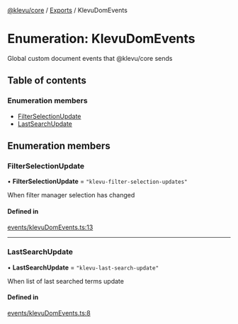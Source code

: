 [@klevu/core]() / [Exports](../modules.md) / KlevuDomEvents

# Enumeration: KlevuDomEvents

Global custom document events that @klevu/core sends

## Table of contents

### Enumeration members

- [FilterSelectionUpdate](KlevuDomEvents.md#filterselectionupdate)
- [LastSearchUpdate](KlevuDomEvents.md#lastsearchupdate)

## Enumeration members

### FilterSelectionUpdate

• **FilterSelectionUpdate** = `"klevu-filter-selection-updates"`

When filter manager selection has changed

#### Defined in

[events/klevuDomEvents.ts:13](https://github.com/klevultd/frontend-sdk/blob/753ea2a/packages/klevu-core/src/events/klevuDomEvents.ts#L13)

___

### LastSearchUpdate

• **LastSearchUpdate** = `"klevu-last-search-update"`

When list of last searched terms update

#### Defined in

[events/klevuDomEvents.ts:8](https://github.com/klevultd/frontend-sdk/blob/753ea2a/packages/klevu-core/src/events/klevuDomEvents.ts#L8)
